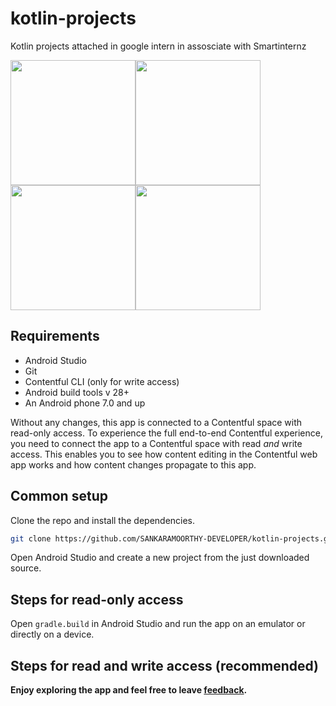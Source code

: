 # kotlin-projects
Kotlin projects attached in google intern in assosciate with Smartinternz

<img src="assets/styled_course_cards.png" width="200"/><img src="assets/styled_lesson.png" width="200"/><img src="assets/md_lesson_with_images.png" width="200"/><img src="assets/qr_scanning_in_progress.png" width="200"/>


## Requirements

* Android Studio
* Git
* Contentful CLI (only for write access)
* Android build tools v 28+
* An Android phone 7.0 and up

Without any changes, this app is connected to a Contentful space with read-only access. To experience the full end-to-end Contentful experience, you need to connect the app to a Contentful space with read _and_ write access. This enables you to see how content editing in the Contentful web app works and how content changes propagate to this app.

## Common setup

Clone the repo and install the dependencies.

```bash
git clone https://github.com/SANKARAMOORTHY-DEVELOPER/kotlin-projects.git
```

Open Android Studio and create a new project from the just downloaded source.


## Steps for read-only access

Open `gradle.build` in Android Studio and run the app on an emulator or directly on a device.

## Steps for read and write access (recommended)

<b>Enjoy exploring the app and feel free to leave <a href="https://github.com/SANKARAMOORTHY-DEVELOPER/kotlin-projects/issues/new">feedback</a>.</b>
